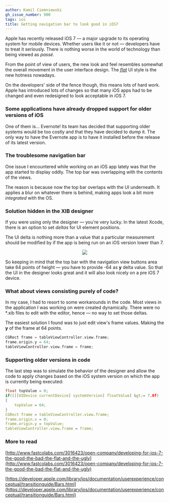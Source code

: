 ```yaml
---
author: Kamil Ciemniewski
gh_issue_number: 900
tags: ios
title: Getting navigation bar to look good in iOS7
---
```




Apple has recently released iOS 7 — a major upgrade to its operating system for mobile devices. Whether users like it or not — developers have to treat it seriously. There is nothing worse in the world of technology than being viewed as *passé*.

From the point of view of users, the new look and feel resembles somewhat the overall movement in the user interface design. The *[flat](http://fltdsgn.com/)* UI style is the new hotness nowadays.

On the developers' side of the fence though, this means lots of hard work. Apple has introduced lots of changes so that many iOS apps had to be changed and even redesigned to look acceptable in iOS 7.

### Some applications have already dropped support for older versions of iOS

One of them is... Evernote! Its team has decided that supporting older systems would be too costly and that they have decided to dump it. The only way to have the Evernote app is to have it installed before the release of its latest version.

### The troublesome navigation bar

One issue I encountered while working on an iOS app lately was that the app started to display oddly. The top bar was overlapping with the contents of the views.

The reason is because now the top bar overlaps with the UI underneath. It applies a blur on whatever there is behind, making apps look a bit more *integrated* with the OS.

### Solution hidden in the XIB designer

If you were using only the designer — you're very lucky. In the latest Xcode, there is an option to set *deltas* for UI element positions.

The UI delta is nothing more than a value that a particular measurement should be modified by if the app is being run on an iOS version lower than 7.

<div class="separator" style="clear: both; text-align: center;"><a href="/blog/2013/12/17/getting-navigation-bar-to-look-good-in/image-0.png" imageanchor="1" style="margin-left: 1em; margin-right: 1em;"><img border="0" src="/blog/2013/12/17/getting-navigation-bar-to-look-good-in/image-0.png"/></a></div>

So keeping in mind that the top bar with the navigation view buttons area take 64 points of height — you have to provide -64 as **y** delta value. So that the UI in the designer looks great and it will also look nicely on a pre iOS 7 device.

### What about views consisting purely of code?

In my case, I had to resort to some workarounds in the code. Most views in the application I was working on were created dynamically. There were no *.xib files to edit with the editor, hence — no way to set those deltas.

The easiest solution I found was to just edit view's frame values. Making the **y** of the frame at 64 points.

```cpp
CGRect frame = tableViewController.view.frame;
frame.origin.y = 64;
tableViewController.view.frame = frame;
```

### Supporting older versions in code

The last step was to simulate the behavior of the designer and allow the code to apply changes based on the iOS system version on which the app is currently being executed:

```cpp
float topValue = 0;
if([[[UIDevice currentDevice] systemVersion] floatValue] &gt;= 7.0f)
{
    topValue = 64;
}
CGRect frame = tableViewController.view.frame;
frame.origin.x = 0;
frame.origin.y = topValue;
tableViewController.view.frame = frame;
```

### More to read

[http://www.fastcolabs.com/3016423/open-company/developing-for-ios-7-the-good-the-bad-the-flat-and-the-ugly](http://www.fastcolabs.com/3016423/open-company/developing-for-ios-7-the-good-the-bad-the-flat-and-the-ugly)

[https://developer.apple.com/library/ios/documentation/userexperience/conceptual/transitionguide/Bars.html](https://developer.apple.com/library/ios/documentation/userexperience/conceptual/transitionguide/Bars.html)


